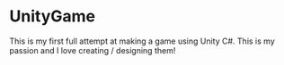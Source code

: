 # UnityGame

This is my first full attempt at making a game using Unity C#. This is my passion and I love creating / designing them!



